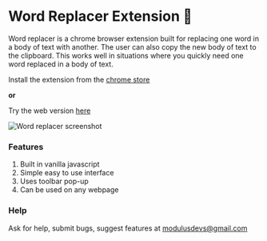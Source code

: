 # Word Replacer Extension 💬
Word replacer is a chrome browser extension built for replacing one word in a body of text with another. The user can also copy the new body of text to the clipboard. This works well in situations where you quickly need one word replaced in a body of text.

Install the extension from the [chrome store](https://www.google.com/)

**or**

Try the web version [here](https://milnorms.github.io/word-replacer-chrome/)

![Word replacer screenshot](https://i.imgur.com/F4RCBGa.png)

### Features
1. Built in vanilla javascript
2. Simple easy to use interface
3. Uses toolbar pop-up
4. Can be used on any webpage

### Help
Ask for help, submit bugs, suggest features at [modulusdevs@gmail.com](modulusdevs@gmail.com)

